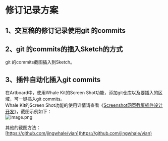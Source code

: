 # 修订记录方案

## 1、交互稿的修订记录使用git 的commits

## 2、git 的commits的插入Sketch的方式

git 的commits截图插入到Sketch。

## 3、插件自动化插入git commits

在Artboard中，使用Whale Kit的Screen Shot功能，添加git仓库以及要插入的区域，可一键插入git commits。  
Whale Kit的Screen Shot功能的使用详情请查看《[Screenshot网页截屏插件设计开发](https://www.yuque.com/jingwhale/blog/ps6xzi)》，截图示例如下：  
![image.png](https://cdn.nlark.com/yuque/0/2019/png/120638/1554011937473-f4f36231-4832-4e63-8764-02b6d5eda397.png#align=left&display=inline&height=959&name=image.png&originHeight=2110&originWidth=2880&size=639546&status=done&width=1309)

其他的截图方法：  
[https://github.com/jingwhale/vian](https://github.com/jingwhale/vian)

